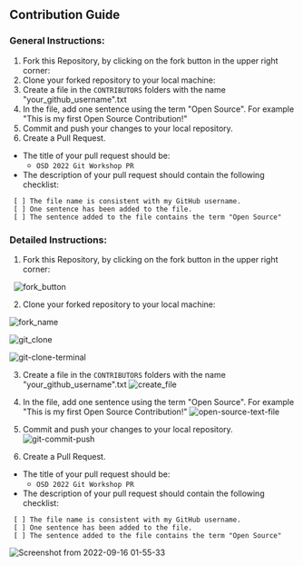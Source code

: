 ## Contribution Guide

### General Instructions:
1. Fork this Repository, by clicking on the fork button in the upper right corner: 
2. Clone your forked repository to your local machine: 
3. Create a file in the ```CONTRIBUTORS``` folders with the name "your_github_username".txt 
4. In the file, add one sentence using the term "Open Source". For example "This is my first Open Source Contribution!"
5. Commit and push your changes to your local repository. 
6. Create a Pull Request. 
- The title of your pull request should be:
  - ```OSD 2022 Git Workshop PR```
- The description of your pull request should contain the following checklist:
```
 [ ] The file name is consistent with my GitHub username.
 [ ] One sentence has been added to the file.
 [ ] The sentence added to the file contains the term "Open Source"
```


### Detailed Instructions:
1. Fork this Repository, by clicking on the fork button in the upper right corner: 
 
&nbsp;
![fork_button](https://user-images.githubusercontent.com/6632748/190642948-c0daf95c-cf9e-450f-b520-96cb8d2433c1.png)

2. Clone your forked repository to your local machine: 

![fork_name](https://user-images.githubusercontent.com/6632748/190643214-1a0e1620-b827-4633-b188-90cc16ea1855.png) 

![git_clone](https://user-images.githubusercontent.com/6632748/190643307-d44189da-e90a-433d-9701-7d7041e27396.png) 

![git-clone-terminal](https://user-images.githubusercontent.com/6632748/190643375-4161776e-cbef-4290-be48-855dda7039d5.png) 

3. Create a file in the ```CONTRIBUTORS``` folders with the name "your_github_username".txt 
![create_file](https://user-images.githubusercontent.com/6632748/190644787-4bc8a477-bba7-4e60-a374-e8d6269f6178.png)


4. In the file, add one sentence using the term "Open Source". For example "This is my first Open Source Contribution!"
![open-source-text-file](https://user-images.githubusercontent.com/6632748/190644986-bc3cfbe9-3511-4261-aa0c-d1fce9a07d74.png)

5. Commit and push your changes to your local repository. 
![git-commit-push](https://user-images.githubusercontent.com/6632748/190645150-cebff3c3-a637-4203-b65e-9ee1794cef00.png)

6. Create a Pull Request. 
- The title of your pull request should be:
  - ```OSD 2022 Git Workshop PR```
- The description of your pull request should contain the following checklist:
```
 [ ] The file name is consistent with my GitHub username.
 [ ] One sentence has been added to the file.
 [ ] The sentence added to the file contains the term "Open Source"
```
![Screenshot from 2022-09-16 01-55-33](https://user-images.githubusercontent.com/6632748/190645413-ddd59547-e074-48c8-8d14-3a23f77bd9e7.png)

